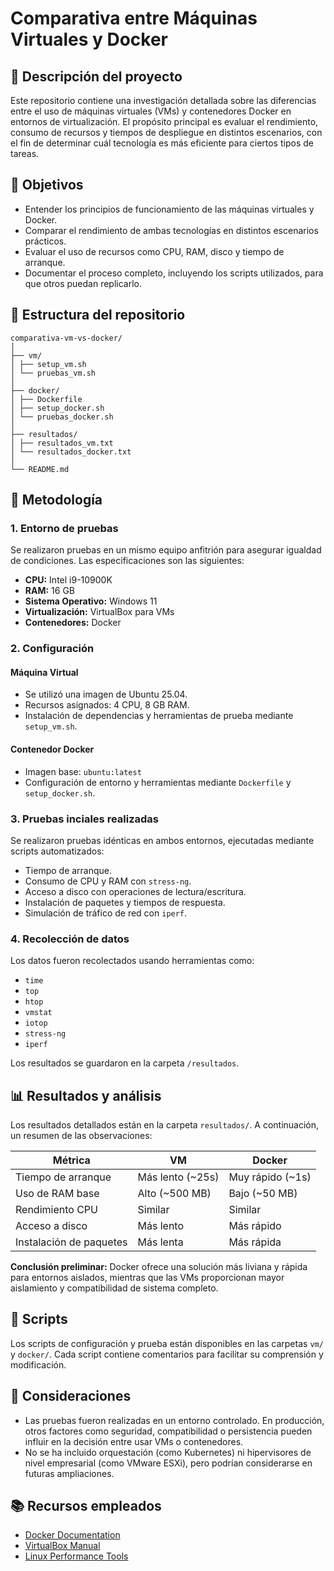 # Comparativa entre Máquinas Virtuales y Docker

## 📘 Descripción del proyecto

Este repositorio contiene una investigación detallada sobre las diferencias entre el uso de máquinas virtuales (VMs) y contenedores Docker en entornos de virtualización. El propósito principal es evaluar el rendimiento, consumo de recursos y tiempos de despliegue en distintos escenarios, con el fin de determinar cuál tecnología es más eficiente para ciertos tipos de tareas.

## 🎯 Objetivos

- Entender los principios de funcionamiento de las máquinas virtuales y Docker.
- Comparar el rendimiento de ambas tecnologías en distintos escenarios prácticos.
- Evaluar el uso de recursos como CPU, RAM, disco y tiempo de arranque.
- Documentar el proceso completo, incluyendo los scripts utilizados, para que otros puedan replicarlo.

## 🧱 Estructura del repositorio

```
comparativa-vm-vs-docker/
│
├── vm/
│ ├── setup_vm.sh
│ └── pruebas_vm.sh
│
├── docker/
│ ├── Dockerfile
│ ├── setup_docker.sh
│ └── pruebas_docker.sh
│
├── resultados/
│ ├── resultados_vm.txt
│ └── resultados_docker.txt
│
└── README.md
```


## 🧠 Metodología

### 1. Entorno de pruebas

Se realizaron pruebas en un mismo equipo anfitrión para asegurar igualdad de condiciones. Las especificaciones son las siguientes:

- **CPU:** Intel i9-10900K
- **RAM:** 16 GB
- **Sistema Operativo:** Windows 11 
- **Virtualización:** VirtualBox para VMs
- **Contenedores:** Docker 

### 2. Configuración

#### Máquina Virtual

- Se utilizó una imagen de Ubuntu 25.04.
- Recursos asignados: 4 CPU, 8 GB RAM.
- Instalación de dependencias y herramientas de prueba mediante `setup_vm.sh`.

#### Contenedor Docker

- Imagen base: `ubuntu:latest`
- Configuración de entorno y herramientas mediante `Dockerfile` y `setup_docker.sh`.

### 3. Pruebas inciales realizadas

Se realizaron pruebas idénticas en ambos entornos, ejecutadas mediante scripts automatizados:

- Tiempo de arranque.
- Consumo de CPU y RAM con `stress-ng`.
- Acceso a disco con operaciones de lectura/escritura.
- Instalación de paquetes y tiempos de respuesta.
- Simulación de tráfico de red con `iperf`.

### 4. Recolección de datos

Los datos fueron recolectados usando herramientas como:

- `time`
- `top`
- `htop`
- `vmstat`
- `iotop`
- `stress-ng`
- `iperf`

Los resultados se guardaron en la carpeta `/resultados`.

## 📊 Resultados y análisis

Los resultados detallados están en la carpeta `resultados/`. A continuación, un resumen de las observaciones:

| Métrica                  | VM                      | Docker                  |
|--------------------------|--------------------------|--------------------------|
| Tiempo de arranque       | Más lento (~25s)         | Muy rápido (~1s)         |
| Uso de RAM base          | Alto (~500 MB)           | Bajo (~50 MB)            |
| Rendimiento CPU          | Similar                  | Similar                  |
| Acceso a disco           | Más lento                | Más rápido               |
| Instalación de paquetes  | Más lenta                | Más rápida               |

**Conclusión preliminar:** Docker ofrece una solución más liviana y rápida para entornos aislados, mientras que las VMs proporcionan mayor aislamiento y compatibilidad de sistema completo.

## 🧪 Scripts

Los scripts de configuración y prueba están disponibles en las carpetas `vm/` y `docker/`. Cada script contiene comentarios para facilitar su comprensión y modificación.

## 📌 Consideraciones

- Las pruebas fueron realizadas en un entorno controlado. En producción, otros factores como seguridad, compatibilidad o persistencia pueden influir en la decisión entre usar VMs o contenedores.
- No se ha incluido orquestación (como Kubernetes) ni hipervisores de nivel empresarial (como VMware ESXi), pero podrían considerarse en futuras ampliaciones.

## 📚 Recursos empleados

- [Docker Documentation](https://docs.docker.com/)
- [VirtualBox Manual](https://www.virtualbox.org/manual/)
- [Linux Performance Tools](http://www.brendangregg.com/linuxperf.html)


